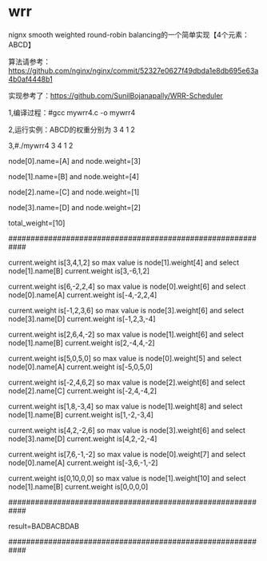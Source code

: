 # wrr
nignx smooth weighted round-robin balancing的一个简单实现【4个元素：ABCD】

算法请参考：https://github.com/nginx/nginx/commit/52327e0627f49dbda1e8db695e63a4b0af4448b1

实现参考了：https://github.com/SunilBojanapally/WRR-Scheduler

1,编译过程：#gcc mywrr4.c -o mywrr4

2,运行实例：ABCD的权重分别为 3 4 1 2

3,#./mywrr4 3 4 1 2

node[0].name=[A] and node.weight=[3]

node[1].name=[B] and node.weight=[4]

node[2].name=[C] and node.weight=[1]

node[3].name=[D] and node.weight=[2]

total_weight=[10]

############################################################

current.weight is[3,4,1,2] so max value is node[1].weight[4] and select node[1].name[B]
current.weight is[3,-6,1,2]

current.weight is[6,-2,2,4] so max value is node[0].weight[6] and select node[0].name[A]
current.weight is[-4,-2,2,4]

current.weight is[-1,2,3,6] so max value is node[3].weight[6] and select node[3].name[D]
current.weight is[-1,2,3,-4]

current.weight is[2,6,4,-2] so max value is node[1].weight[6] and select node[1].name[B]
current.weight is[2,-4,4,-2]

current.weight is[5,0,5,0] so max value is node[0].weight[5] and select node[0].name[A]
current.weight is[-5,0,5,0]

current.weight is[-2,4,6,2] so max value is node[2].weight[6] and select node[2].name[C]
current.weight is[-2,4,-4,2]

current.weight is[1,8,-3,4] so max value is node[1].weight[8] and select node[1].name[B]
current.weight is[1,-2,-3,4]

current.weight is[4,2,-2,6] so max value is node[3].weight[6] and select node[3].name[D]
current.weight is[4,2,-2,-4]

current.weight is[7,6,-1,-2] so max value is node[0].weight[7] and select node[0].name[A]
current.weight is[-3,6,-1,-2]

current.weight is[0,10,0,0] so max value is node[1].weight[10] and select node[1].name[B]
current.weight is[0,0,0,0]

############################################################

result=BADBACBDAB

############################################################

